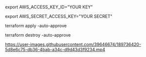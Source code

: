 export AWS_ACCESS_KEY_ID="YOUR KEY"

export AWS_SECRET_ACCESS_KEY="YOUR SECRET"

terraform apply -auto-approve

terraform destroy -auto-approve


https://user-images.githubusercontent.com/39646674/189736420-5d8e6c75-db36-4bab-a34c-d9d43d3f9234.mp4

